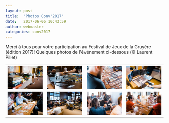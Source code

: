```yaml
---
layout: post
title:  "Photos Conv'2017"
date:   2017-06-06 10:43:59
author: webmaster
categories: conv2017
---
```


Merci à tous pour votre participation au Festival de Jeux de la Gruyère (édition 2017)! Quelques photos de l'événement ci-dessous (© Laurent Pillet)

<table>
  <tr>
    <td> <a href="/assets/con2017_1.jpg"> <img src="/assets/con2017_1.jpg" alt="pic" style="width: 200px;"/> </a> </td>
    <td> <a href="/assets/con2017_2.jpg"> <img src="/assets/con2017_2.jpg" alt="pic" style="width: 200px;"/> </a> </td>
    <td> <a href="/assets/con2017_3.jpg"> <img src="/assets/con2017_3.jpg" alt="pic" style="width: 200px;"/> </a> </td>
    <td> <a href="/assets/con2017_4.jpg"> <img src="/assets/con2017_4.jpg" alt="pic" style="width: 200px;"/> </a> </td>
  </tr>
  <tr>
    <td> <a href="/assets/con2017_5.jpg"> <img src="/assets/con2017_5.jpg" alt="pic" style="width: 200px;"/> </a> </td>
    <td> <a href="/assets/con2017_6.jpg"> <img src="/assets/con2017_6.jpg" alt="pic" style="width: 200px;"/> </a> </td>
    <td> <a href="/assets/con2017_7.jpg"> <img src="/assets/con2017_7.jpg" alt="pic" style="width: 200px;"/> </a> </td>
    <td> <a href="/assets/con2017_8.jpg"> <img src="/assets/con2017_8.jpg" alt="pic" style="width: 200px;"/> </a> </td>
  </tr>
</table>



